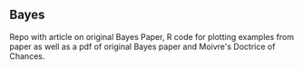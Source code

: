 ## Bayes

Repo with article on original Bayes Paper, R code for plotting
examples from paper as well as a pdf of original Bayes paper and
Moivre's Doctrice of Chances.

